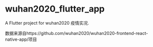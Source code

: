 # wuhan2020_flutter_app

A Flutter project for wuhan2020 疫情实况.

数据来源自https://github.com/wuhan2020/wuhan2020-frontend-react-native-app/项目